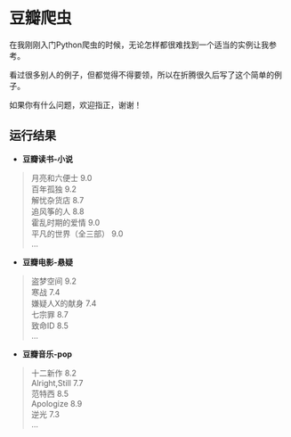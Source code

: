 # 豆瓣爬虫  

在我刚刚入门Python爬虫的时候，无论怎样都很难找到一个适当的实例让我参考。  

看过很多别人的例子，但都觉得不得要领，所以在折腾很久后写了这个简单的例子。  

如果你有什么问题，欢迎指正，谢谢！

## 运行结果

- **豆瓣读书-小说**

> 月亮和六便士 9.0  
百年孤独 9.2  
解忧杂货店 8.7  
追风筝的人 8.8  
霍乱时期的爱情 9.0  
平凡的世界（全三部） 9.0  
...  

- **豆瓣电影-悬疑**

> 盗梦空间 9.2  
寒战 7.4  
嫌疑人X的献身 7.4  
七宗罪 8.7  
致命ID 8.5  
...

- **豆瓣音乐-pop**

> 十二新作 8.2  
Alright,Still 7.7  
范特西 8.5  
Apologize 8.9  
逆光 7.3  
...
